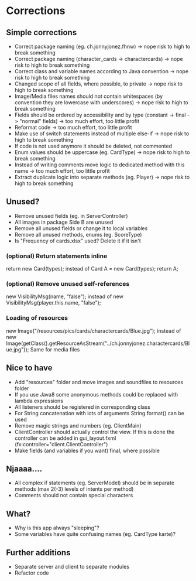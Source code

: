 # Corrections

## Simple corrections
- Correct package naming (eg. ch.jonnyjonez.fhnw) -> nope risk to high to break something
- Correct package naming (character_cards -> charactercards) -> nope risk to high to break something
- Correct class and variable names according to Java convention -> nope risk to high to break something
- Changed scope of all fields, where possible, to private -> nope risk to high to break something
- Image/Media files names should not contain whitespaces (by convention they are lowercase with underscores) -> nope risk to high to break something
- Fields should be ordered by accessibility and by type (constant -> final -> "normal" fields) -> too much effort, too little profit
- Reformat code -> too much effort, too little profit
- Make use of switch statements instead of multiple else-if -> nope risk to high to break something
- If code is not used anymore it should be deleted, not commented
- Enum values should be uppercase (eg. CardType) -> nope risk to high to break something
- Instead of writing comments move logic to dedicated method with this name  -> too much effort, too little profit
- Extract duplicate logic into separate methods (eg. Player) -> nope risk to high to break something

## Unused?
- Remove unused fields (eg. in ServerController)
- All images in package Side B are unused
- Remove all unused fields or change it to local variables
- Remove all unused methods, enums (eg. ScoreType)
- Is "Frequency of cards.xlsx" used? Delete it if it isn't

### (optional) Return statements inline
return new Card(types);
instead of
Card A = new Card(types);
return A;

### (optional) Remove unused self-references
new VisibilityMsg(name, "false");
instead of 
new VisibilityMsg(player.this.name, "false");

### Loading of resources
new Image("/resources/pics/cards/charactercards/Blue.jpg");
instead of
new Image(getClass().getResourceAsStream("../ch.jonnyjonez.charactercards/Blue.jpg"));
Same for media files

## Nice to have
- Add "resources" folder and move images and soundfiles to resources folder
- If you use Java8 some anonymous methods could be replaced with lambda expressions
- All listeners should be registered in corresponding class
- For String concatenation with lots of arguments String.format() can be used
- Remove magic strings and numbers (eg. ClientMain)
- ClientController should actually control the view. If this is done the controller can be added in gui_layout.fxml (fx:controller="client.ClientController")
- Make fields (and variables if you want) final, where possible

## Njaaaa....
- All complex if statements (eg. ServerModel) should be in separate methods (max 2(-3) levels of intents per method)
- Comments should not contain special characters 

## What?
- Why is this app always "sleeping"?
- Some variables have quite confusing names (eg. CardType karte)?

## Further additions
- Separate server and client to separate modules
- Refactor code